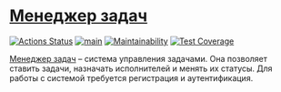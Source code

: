 # [Менеджер задач]()
[![Actions Status](https://github.com/dmanufriev/java-project-99/actions/workflows/hexlet-check.yml/badge.svg)](https://github.com/dmanufriev/java-project-99/actions)
[![main](https://github.com/dmanufriev/java-project-99/actions/workflows/main.yml/badge.svg)](https://github.com/dmanufriev/java-project-99/actions/workflows/main.yml)
[![Maintainability](https://api.codeclimate.com/v1/badges/a7827b58c146d7ee2c2e/maintainability)](https://codeclimate.com/github/dmanufriev/java-project-99/maintainability)
[![Test Coverage](https://api.codeclimate.com/v1/badges/a7827b58c146d7ee2c2e/test_coverage)](https://codeclimate.com/github/dmanufriev/java-project-99/test_coverage)

[Менеджер задач]() – система управления задачами. Она позволяет ставить задачи, назначать исполнителей и менять их статусы. Для работы с системой требуется регистрация и аутентификация.